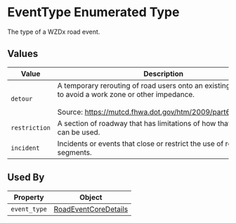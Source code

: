 # EventType Enumerated Type
The type of a WZDx road event.

## Values
Value | Description
--- | ---
`detour` | A temporary rerouting of road users onto an existing trafficway to avoid a work zone or other impedance.<br><br>Source: https://mutcd.fhwa.dot.gov/htm/2009/part6/part6c.htm
`restriction` | A section of roadway that has limitations of how that section can be used.
`incident` | Incidents or events that close or restrict the use of road segments.

## Used By
Property | Object
--- | ---
`event_type` | [RoadEventCoreDetails](/spec-content/objects/RoadEventCoreDetails.md)
